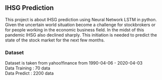 ## IHSG Prediction
This project is about IHSG prediction using Neural Network LSTM in python.  
Given the uncertain world situation become a challenge for stockbrokers or for people working in the economic business field. In the midst of this pandemic IHSG also declined sharply. This initiation is needed to predict the state of the stock market for the next few months.

### Dataset
Dataset is taken from yahoo!finance from 1990-04-06 - 2020-04-03  
Data Training : 70 data   
Data Predict  : 2200 data


